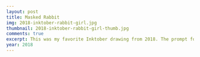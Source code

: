 ```yaml
---
layout: post
title: Masked Rabbit
img: 2018-inktober-rabbit-girl.jpg
thumbnail: 2018-inktober-rabbit-girl-thumb.jpg
comments: true
excerpt: This was my favorite Inktober drawing from 2018. The prompt for Day 8 was "Star". I based it off a photograph of a doll with a rabbit mask. It really spoke to me because it made me think about my female rabbit character that I was creating for my hypothetical video game story. To summarize her story, she is a lovesick murderer hellbent on killing her lover's exes.
year: 2018
---
```

